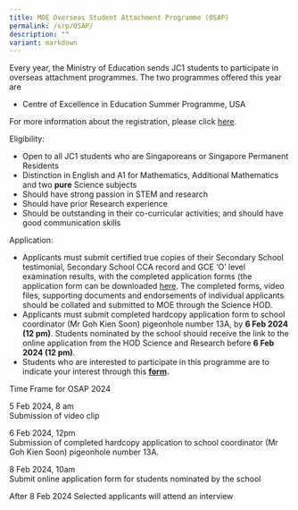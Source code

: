 ```yaml
---
title: MOE Overseas Student Attachment Programme (OSAP)
permalink: /srp/OSAP/
description: ""
variant: markdown
---
```

Every year, the Ministry of Education sends JC1 students to participate in overseas attachment programmes. The two programmes offered this year are

*   Centre of Excellence in Education Summer Programme, USA


For more information about the registration, please click [here](/files/OSAP_Annex_A_2024.pdf). 

Eligibility:

*   Open to all JC1 students who are Singaporeans or Singapore Permanent Residents
*   Distinction in English and A1 for Mathematics, Additional Mathematics and two **pure** Science subjects
*   Should have strong passion in STEM and research
*   Should have prior Research experience
*   Should be outstanding in their co-curricular activities; and should have good communication skills

Application:

*   Applicants must submit certified true copies of their Secondary School testimonial, Secondary School CCA record and GCE ‘O’ level examination results, with the completed application forms (the application form can be downloaded [here](/files/OSAP_Annex_C_2024.pdf). The completed forms, video files, supporting documents and endorsements of individual applicants should be collated and submitted to MOE through the Science HOD.
*   Applicants must submit completed hardcopy application form to school coordinator (Mr Goh Kien Soon) pigeonhole number 13A, by **6 Feb 2024 (12 pm)**. Students nominated by the school should receive the link to the online application from the HOD Science and Research before **6 Feb 2024 (12 pm)**.
*   Students who are interested to participate in this programme are to indicate your interest through this [**form**](https://form.gov.sg/65a9e983c173380012546976)**.**

Time Frame for OSAP 2024

5 Feb 2024, 8 am  
Submission of video clip

6 Feb 2024, 12pm  
Submission of completed hardcopy application to school coordinator (Mr Goh Kien Soon) pigeonhole number 13A.

8 Feb 2024, 10am  
Submit online application form for students nominated by the school

After 8 Feb 2024
Selected applicants will attend an interview